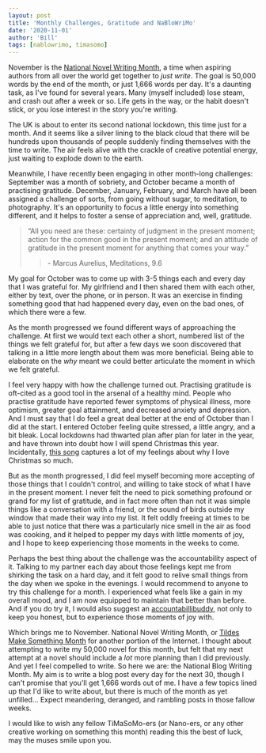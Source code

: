 ```yaml
---
layout: post
title: 'Monthly Challenges, Gratitude and NaBloWriMo'
date: '2020-11-01'
author: 'Bill'
tags: [nablowrimo, timasomo] 
---
```


November is the [National Novel Writing Month](https://nanowrimo.org), a time when aspiring authors from all over the world get together to _just write_. The goal is 50,000 words by the end of the month, or just 1,666 words per day. It's a daunting task, as I've found for several years. Many (myself included) lose steam, and crash out after a week or so. Life gets in the way, or the habit doesn't stick, or you lose interest in the story you're writing. 

The UK is about to enter its second national lockdown, this time just for a month. And it seems like a silver lining to the black cloud that there will be hundreds upon thousands of people suddenly finding themselves with the time to write. The air feels alive with the crackle of creative potential energy, just waiting to explode down to the earth. 

Meanwhile, I have recently been engaging in other month-long challenges: September was a month of sobriety, and October became a month of practising gratitude. December, January, February, and March have all been assigned a challenge of sorts, from going without sugar, to meditation, to photography. It's an opportunity to focus a little energy into something different, and it helps to foster a sense of appreciation and, well, gratitude.

> “All you need are these: certainty of judgment in the present moment; action for the common good in the present moment; and an attitude of gratitude in the present moment for anything that comes your way.” 
>> \- Marcus Aurelius, Meditations, 9.6

My goal for October was to come up with 3-5 things each and every day that I was grateful for. My girlfriend and I then shared them with each other, either by text, over the phone, or in person. It was an exercise in finding something good that had happened every day, even on the bad ones, of which there were a few.

As the month progressed we found different ways of approaching the challenge. At first we would text each other a short, numbered list of the things we felt grateful for, but after a few days we soon discovered that talking in a little more length about them was more beneficial. Being able to elaborate on the _why_ meant we could better articulate the moment in which we felt grateful. 

I feel very happy with how the challenge turned out. Practising gratitude is oft-cited as a good tool in the arsenal of a healthy mind. People who practise gratitude have reported fewer symptoms of physical illness, more optimism, greater goal attainment, and decreased anxiety and depression. And I must say that I do feel a great deal better at the end of October than I did at the start. I entered October feeling quite stressed, a little angry, and a bit bleak. Local lockdowns had thwarted plan after plan for later in the year, and have thrown into doubt how I will spend Christmas this year. Incidentally, [this song](https://www.youtube.com/watch?v=fCNvZqpa-7Q) captures a lot of my feelings about why I love Christmas so much. 

But as the month progressed, I did feel myself becoming more accepting of those things that I couldn't control, and willing to take stock of what I have in the present moment. I never felt the need to pick something profound or grand for my list of gratitude, and in fact more often than not it was simple things like a conversation with a friend, or the sound of birds outside my window that made their way into my list. It felt oddly freeing at times to be able to just notice that there was a particularly nice smell in the air as food was cooking, and it helped to pepper my days with little moments of joy, and I hope to keep experiencing those moments in the weeks to come.

Perhaps the best thing about the challenge was the accountability aspect of it. Talking to my partner each day about those feelings kept me from shirking the task on a hard day, and it felt good to relive small things from the day when we spoke in the evenings. I would recommend to anyone to try this challenge for a month. I experienced what feels like a gain in my overall mood, and I am now equipped to maintain that better than before. And if you do try it, I would also suggest an [accountabillibuddy](https://www.youtube.com/watch?v=dAvs5KPkGTk), not only to keep you honest, but to experience those moments of joy with.

Which brings me to November. National Novel Writing Month, or [Tildes Make Something Month](https://tildes.net/~creative/t16/timasomo_2020_thread_1_roll_call_and_beginning) for another portion of the Internet. I thought about attempting to write my 50,000 novel for this month, but felt that my next attempt at a novel should include a _lot_ more planning than I did previously. And yet I feel compelled to write. So here we are: the National Blog Writing Month. My aim is to write a blog post every day for the next 30, though I can't promise that you'll get 1,666 words out of me. I have a few topics lined up that I'd like to write about, but there is much of the month as yet unfilled... Expect meandering, deranged, and rambling posts in those fallow weeks. 

I would like to wish any fellow TiMaSoMo-ers (or Nano-ers, or any other creative working on something this month) reading this the best of luck, may the muses smile upon you. 
